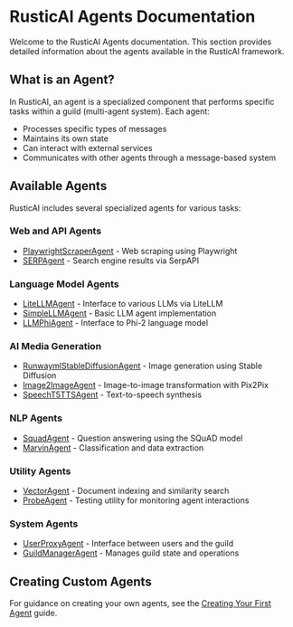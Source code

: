 # RusticAI Agents Documentation

Welcome to the RusticAI Agents documentation. This section provides detailed information about the agents available in the RusticAI framework.

## What is an Agent?

In RusticAI, an agent is a specialized component that performs specific tasks within a guild (multi-agent system). Each agent:

- Processes specific types of messages
- Maintains its own state
- Can interact with external services
- Communicates with other agents through a message-based system

## Available Agents

RusticAI includes several specialized agents for various tasks:

### Web and API Agents
- [PlaywrightScraperAgent](playwright/playwright_scraper_agent.md) - Web scraping using Playwright
- [SERPAgent](serpapi/serp_agent.md) - Search engine results via SerpAPI

### Language Model Agents
- [LiteLLMAgent](litellm/litellm_agent.md) - Interface to various LLMs via LiteLLM
- [SimpleLLMAgent](core/simple_llm_agent.md) - Basic LLM agent implementation
- [LLMPhiAgent](huggingface/llm_phi_agent.md) - Interface to Phi-2 language model

### AI Media Generation
- [RunwaymlStableDiffusionAgent](huggingface/runwayml_stable_diffusion_agent.md) - Image generation using Stable Diffusion
- [Image2ImageAgent](huggingface/image2image_agent.md) - Image-to-image transformation with Pix2Pix
- [SpeechT5TTSAgent](huggingface/speecht5_tts_agent.md) - Text-to-speech synthesis

### NLP Agents
- [SquadAgent](huggingface/squad_agent.md) - Question answering using the SQuAD model
- [MarvinAgent](marvin/marvin_agent.md) - Classification and data extraction

### Utility Agents
- [VectorAgent](core/vector_agent.md) - Document indexing and similarity search
- [ProbeAgent](core/probe_agent.md) - Testing utility for monitoring agent interactions

### System Agents
- [UserProxyAgent](core/user_proxy_agent.md) - Interface between users and the guild
- [GuildManagerAgent](core/guild_manager_agent.md) - Manages guild state and operations

## Creating Custom Agents

For guidance on creating your own agents, see the [Creating Your First Agent](../howto/creating_your_first_agent.md) guide. 